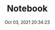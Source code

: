 ---
id: 76
title: Notebook 
file-slug: notebook
date: Oct 03, 2021 20:34:23
feature: false
category: icons
angle: dynamic
clay: https://3dicons.sgp1.cdn.digitaloceanspaces.com/v1/dynamic/clay/notebook-dynamic-clay.png
gradient: https://3dicons.sgp1.cdn.digitaloceanspaces.com/v1/dynamic/gradient/notebook-dynamic-gradient.png
color: https://3dicons.sgp1.cdn.digitaloceanspaces.com/v1/dynamic/color/notebook-dynamic-color.png
premium: https://3dicons.sgp1.cdn.digitaloceanspaces.com/v1/dynamic/premium/notebook-dynamic-premium.png
---